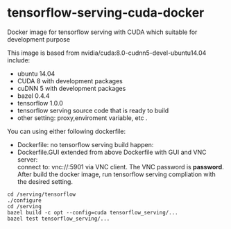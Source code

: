 # tensorflow-serving-cuda-docker
Docker image for tensorflow serving with CUDA which suitable for development purpose

This image is based from nvidia/cuda:8.0-cudnn5-devel-ubuntu14.04 include: 
- ubuntu 14.04
- CUDA 8 with development packages
- cuDNN 5 with development packages
- bazel 0.4.4
- tensorflow 1.0.0
- tensorflow serving source code that is ready to build 
- other setting: proxy,enviroment variable, etc .

You can using either following dockerfile:
- Dockerfile: no tensorflow serving  build happen:  
- Dockerfile.GUI extended from above Dockerfile with GUI and VNC server:  
    connect to: vnc://<host>:5901 via VNC client. The VNC password is **password**. 
After build the docker image, run tensorflow serving compliation with the desired setting.

```
cd /serving/tensorflow
./configure
cd /serving
bazel build -c opt --config=cuda tensorflow_serving/...
bazel test tensorflow_serving/...
```
